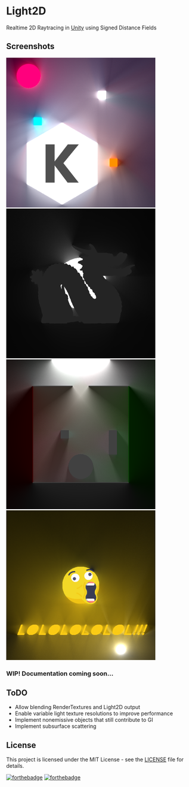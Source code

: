 # Light2D
Realtime 2D Raytracing in [Unity](https://unity3d.com/) using Signed Distance Fields

## Screenshots
<img src="Screenshots/033436.jpg" width="400" /> <img src="Screenshots/033356.jpg" width="400" /> <img src="Screenshots/033422.jpg" width="400" /> <img src="Screenshots/033615.jpg" width="400" />

### WIP! Documentation coming soon...

## ToDO
- Allow blending RenderTextures and Light2D output
- Enable variable light texture resolutions to improve performance
- Implement nonemissive objects that still contribute to GI
- Implement subsurface scattering


## License
This project is licensed under the MIT License - see the [LICENSE](LICENSE) file for details.

[![forthebadge](https://forthebadge.com/images/badges/built-with-love.svg)](https://forthebadge.com) [![forthebadge](https://forthebadge.com/images/badges/made-with-c-sharp.svg)](https://forthebadge.com)

